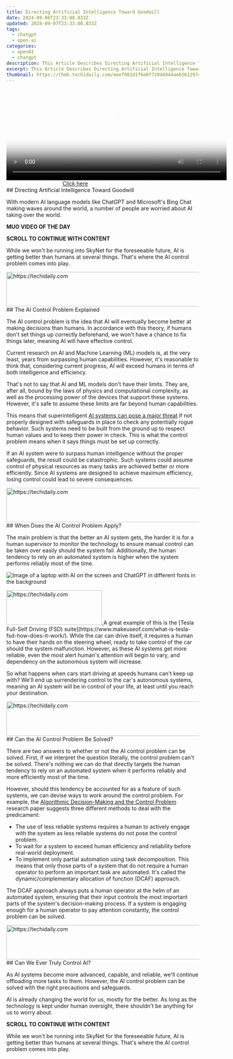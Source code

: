 ```yaml
---
title: Directing Artificial Intelligence Toward Goodwill
date: 2024-09-06T23:33:08.833Z
updated: 2024-09-07T23:33:08.833Z
tags:
  - chatgpt
  - open-ai
categories:
  - openAI
  - chatgpt
description: This Article Describes Directing Artificial Intelligence Toward Goodwill
excerpt: This Article Describes Directing Artificial Intelligence Toward Goodwill
thumbnail: https://thmb.techidaily.com/eeef901d1f6e0f72044944aeb5612974e0f0cbfc3a23bf93996d4e40618dadce.jpeg
---
```


<!-- affiliate ads begin -->
<span id="1983539">
					<video width="576" height="240" style="cursor:pointer"
           poster="//a.impactradius-go.com/display-clicktoplayimage/1983539.png"
           onclick="if(!this.playClicked){this.play();this.setAttribute('controls',true);this.playClicked=true;}">
	   <source src="//a.impactradius-go.com/display-ad/22993-1983539">
	   <img src="//a.impactradius-go.com/display-clicktoplayimage/1983539.png" style="border: none; height: 100%; width: 100%; object-fit: contain">
	</video>
	<div style="width:360px;text-align:center"><a href="javascript:window.open(decodeURIComponent('https%3A%2F%2Fhomestyler.sjv.io%2Fc%2F5597632%2F1983539%2F22993'), '_blank');void(0);">Click here</a></div>
</span>
<img height="0" width="0" src="https://imp.pxf.io/i/5597632/1983539/22993" style="position:absolute;visibility:hidden;" border="0" />
<!-- affiliate ads end -->
## Directing Artificial Intelligence Toward Goodwill

 With modern AI language models like ChatGPT and Microsoft's Bing Chat making waves around the world, a number of people are worried about AI taking over the world.

**MUO VIDEO OF THE DAY**

**SCROLL TO CONTINUE WITH CONTENT**

 While we won't be running into SkyNet for the foreseeable future, AI is getting better than humans at several things. That's where the AI control problem comes into play.

<!-- affiliate ads begin -->
<a href="https://aligracehair.sjv.io/c/5597632/2135361/19272" target="_top" id="2135361">
  <img src="//a.impactradius-go.com/display-ad/19272-2135361" border="0" alt="https://techidaily.com" width="728" height="90"/>
</a>
<img height="0" width="0" src="https://aligracehair.sjv.io/i/5597632/2135361/19272" style="position:absolute;visibility:hidden;" border="0" />
<!-- affiliate ads end -->
## The AI Control Problem Explained

 The AI control problem is the idea that AI will eventually become better at making decisions than humans. In accordance with this theory, if humans don't set things up correctly beforehand, we won't have a chance to fix things later, meaning AI will have effective control.

 Current research on AI and Machine Learning (ML) models is, at the very least, years from surpassing human capabilities. However, it's reasonable to think that, considering current progress, AI will exceed humans in terms of both intelligence and efficiency.

 That's not to say that AI and ML models don't have their limits. They are, after all, bound by the laws of physics and computational complexity, as well as the processing power of the devices that support these systems. However, it's safe to assume these limits are far beyond human capabilities.

 This means that superintelligent [AI systems can pose a major threat](https://www.makeuseof.com/what-is-ai-what-dangers-does-artificial-intelligence-pose/) if not properly designed with safeguards in place to check any potentially rogue behavior. Such systems need to be built from the ground up to respect human values and to keep their power in check. This is what the control problem means when it says things must be set up correctly.

 If an AI system were to surpass human intelligence without the proper safeguards, the result could be catastrophic. Such systems could assume control of physical resources as many tasks are achieved better or more efficiently. Since AI systems are designed to achieve maximum efficiency, losing control could lead to severe consequences.

<!-- affiliate ads begin -->
<a href="https://bluettius.sjv.io/c/5597632/2139119/17108" target="_top" id="2139119">
  <img src="//a.impactradius-go.com/display-ad/17108-2139119" border="0" alt="https://techidaily.com" width="728" height="90"/>
</a>
<img height="0" width="0" src="https://bluettius.sjv.io/i/5597632/2139119/17108" style="position:absolute;visibility:hidden;" border="0" />
<!-- affiliate ads end -->
## When Does the AI Control Problem Apply?

 The main problem is that the better an AI system gets, the harder it is for a human supervisor to monitor the technology to ensure manual control can be taken over easily should the system fail. Additionally, the human tendency to rely on an automated system is higher when the system performs reliably most of the time.

![Image of a laptop with AI on the screen and ChatGPT in different fonts in the background](https://thmb.techidaily.com/176a1a151aeb9ebfdcfd4bd623625c32ca353b5d86117d513193a67649a60b72.jpg)

<!-- affiliate ads begin -->
<a href="https://aligracehair.sjv.io/c/5597632/2135398/19272" target="_top" id="2135398">
  <img src="//a.impactradius-go.com/display-ad/19272-2135398" border="0" alt="https://techidaily.com" width="250" height="90"/>
</a>
<img height="0" width="0" src="https://aligracehair.sjv.io/i/5597632/2135398/19272" style="position:absolute;visibility:hidden;" border="0" />
<!-- affiliate ads end -->
 A great example of this is the [Tesla Full-Self Driving (FSD) suite](https://www.makeuseof.com/what-is-tesla-fsd-how-does-it-work/). While the car can drive itself, it requires a human to have their hands on the steering wheel, ready to take control of the car should the system malfunction. However, as these AI systems get more reliable, even the most alert human's attention will begin to vary, and dependency on the autonomous system will increase.

 So what happens when cars start driving at speeds humans can't keep up with? We'll end up surrendering control to the car's autonomous systems, meaning an AI system will be in control of your life, at least until you reach your destination.

<!-- affiliate ads begin -->
<a href="https://unicoeye.pxf.io/c/5597632/2134234/18498" target="_top" id="2134234">
  <img src="//a.impactradius-go.com/display-ad/18498-2134234" border="0" alt="https://techidaily.com" width="728" height="90"/>
</a>
<img height="0" width="0" src="https://unicoeye.pxf.io/i/5597632/2134234/18498" style="position:absolute;visibility:hidden;" border="0" />
<!-- affiliate ads end -->
## Can the AI Control Problem Be Solved?

 There are two answers to whether or not the AI control problem can be solved. First, if we interpret the question literally, the control problem can't be solved. There's nothing we can do that directly targets the human tendency to rely on an automated system when it performs reliably and more efficiently most of the time.

 However, should this tendency be accounted for as a feature of such systems, we can devise ways to work around the control problem. For example, the [Algorithmic Decision-Making and the Control Problem](https://www.anrdoezrs.net/links/7251228/type/dlg/sid/UUmuoUeUpU2022651/https://link.springer.com/article/10.1007/s11023-019-09513-7?error=cookies%5Fnot%5Fsupported&code=6122539b-6055-4948-a0ee-8d236368d0b8) research paper suggests three different methods to deal with the predicament:

* The use of less reliable systems requires a human to actively engage with the system as less reliable systems do not pose the control problem.
* To wait for a system to exceed human efficiency and reliability before real-world deployment.
* To implement only partial automation using task decomposition. This means that only those parts of a system that do not require a human operator to perform an important task are automated. It's called the dynamic/complementary allocation of function (DCAF) approach.

 The DCAF approach always puts a human operator at the helm of an automated system, ensuring that their input controls the most important parts of the system's decision-making process. If a system is engaging enough for a human operator to pay attention constantly, the control problem can be solved.

<!-- affiliate ads begin -->
<a href="https://appsumo.8odi.net/c/5597632/2123739/7443" target="_top" id="2123739">
  <img src="//a.impactradius-go.com/display-ad/7443-2123739" border="0" alt="https://techidaily.com" width="728" height="90"/>
</a>
<img height="0" width="0" src="https://appsumo.8odi.net/i/5597632/2123739/7443" style="position:absolute;visibility:hidden;" border="0" />
<!-- affiliate ads end -->
## Can We Ever Truly Control AI?

 As AI systems become more advanced, capable, and reliable, we'll continue offloading more tasks to them. However, the AI control problem can be solved with the right precautions and safeguards.

 AI is already changing the world for us, mostly for the better. As long as the technology is kept under human oversight, there shouldn't be anything for us to worry about.

**SCROLL TO CONTINUE WITH CONTENT**

 While we won't be running into SkyNet for the foreseeable future, AI is getting better than humans at several things. That's where the AI control problem comes into play.


<ins class="adsbygoogle"
     style="display:block"
     data-ad-format="autorelaxed"
     data-ad-client="ca-pub-7571918770474297"
     data-ad-slot="1223367746"></ins>



<ins class="adsbygoogle"
     style="display:block"
     data-ad-client="ca-pub-7571918770474297"
     data-ad-slot="8358498916"
     data-ad-format="auto"
     data-full-width-responsive="true"></ins>


